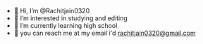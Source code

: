 - 👋 Hi, I’m @Rachitjain0320
- 👀 I’m interested in studying and editing
- 🌱 I’m currently learning high school
- 💞️ you can reach me at my email i'd rachitjain0320@gmail.com

<!---
Rachitjain0320/Rachitjain0320 is a ✨ special ✨ repository because its `README.md` (this file) appears on your GitHub profile.
You can click the Preview link to take a look at your changes.
--->
